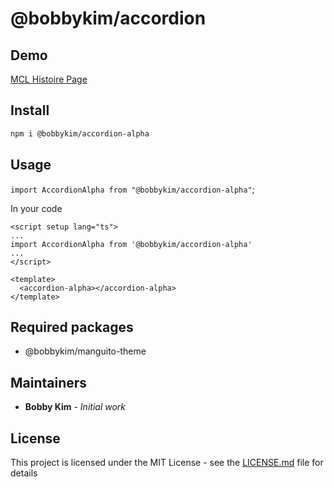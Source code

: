 # @bobbykim/accordion

## Demo

[MCL Histoire Page](https://manguito-component-library.vercel.app/story/src-stories-components-accordion-accordion-story-vue?variantId=src-stories-components-accordion-accordion-story-vue-0)

## Install

```sh
npm i @bobbykim/accordion-alpha
```

## Usage

`import AccordionAlpha from "@bobbykim/accordion-alpha"`;

In your code

```vue
<script setup lang="ts">
...
import AccordionAlpha from '@bobbykim/accordion-alpha'
...
</script>

<template>
  <accordion-alpha></accordion-alpha>
</template>
```

## Required packages

- @bobbykim/manguito-theme

## Maintainers

- **Bobby Kim** - _Initial work_

## License

This project is licensed under the MIT License - see the [LICENSE.md](./LICENSE.md) file for details
